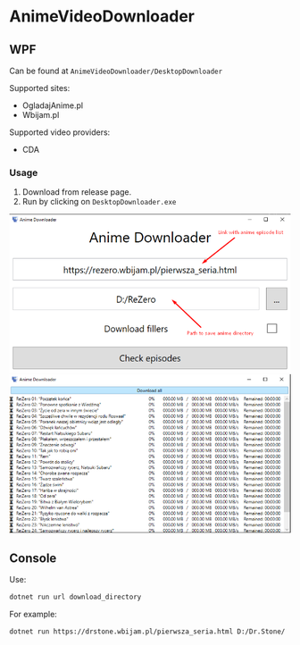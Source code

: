 # AnimeVideoDownloader

## WPF

Can be found at `AnimeVideoDownloader/DesktopDownloader`

Supported sites:
* OgladajAnime.pl
* Wbijam.pl

Supported video providers:
* CDA

### Usage

1. Download from release page.
2. Run by clicking on `DesktopDownloader.exe`

![Window1](Docs/Window1.png)
![Window2](Docs/Window2.png)

## Console

Use:

```bash
dotnet run url download_directory
```

For example:

```bash
dotnet run https://drstone.wbijam.pl/pierwsza_seria.html D:/Dr.Stone/
```
